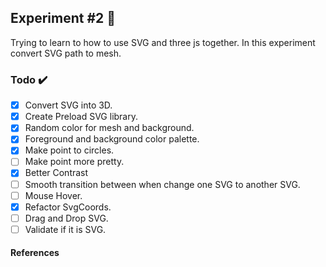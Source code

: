## Experiment #2 🧪
Trying to learn to how to use SVG and three js together. In this experiment convert SVG path to mesh.

### Todo ✔️

- [x] Convert SVG into 3D.
- [x] Create Preload SVG library.
- [x] Random color for mesh and background.
- [x] Foreground and background color palette.
- [x] Make point to circles.
- [ ] Make point more pretty.
- [x] Better Contrast
- [ ] Smooth transition between when change one SVG to another SVG.
- [ ] Mouse Hover.
- [x] Refactor SvgCoords.
- [ ] Drag and Drop SVG.
- [ ] Validate if it is SVG.

#### References
